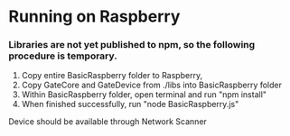 # Running on Raspberry
### Libraries are not yet published to npm, so the following procedure is temporary.

1. Copy entire BasicRaspberry folder to Raspberry,
2. Copy GateCore and GateDevice from ./libs into BasicRaspberry folder
3. Within BasicRaspberry folder, open terminal and run "npm install"
4. When finished successfully, run "node BasicRaspberry.js"

Device should be available through Network Scanner